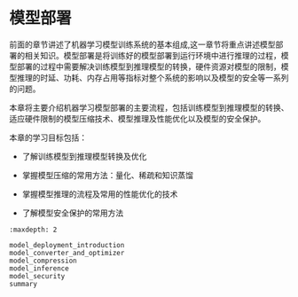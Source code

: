 # 模型部署

前面的章节讲述了机器学习模型训练系统的基本组成,这一章节将重点讲述模型部署的相关知识。模型部署是将训练好的模型部署到运行环境中进行推理的过程，模型部署的过程中需要解决训练模型到推理模型的转换，硬件资源对模型的限制，模型推理的时延、功耗、内存占用等指标对整个系统的影响以及模型的安全等一系列的问题。

本章将主要介绍机器学习模型部署的主要流程，包括训练模型到推理模型的转换、适应硬件限制的模型压缩技术、模型推理及性能优化以及模型的安全保护。

本章的学习目标包括：

-   了解训练模型到推理模型转换及优化

-   掌握模型压缩的常用方法：量化、稀疏和知识蒸馏

-   掌握模型推理的流程及常用的性能优化的技术

-   了解模型安全保护的常用方法


```toc
:maxdepth: 2

model_deployment_introduction
model_converter_and_optimizer
model_compression
model_inference
model_security
summary
```